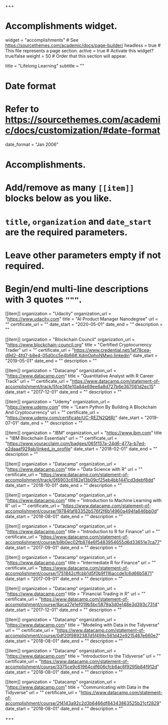 +++
# Accomplishments widget.
widget = "accomplishments"  # See https://sourcethemes.com/academic/docs/page-builder/
headless = true  # This file represents a page section.
active = true  # Activate this widget? true/false
weight = 50  # Order that this section will appear.

title = "Lifelong Learning"
subtitle = ""

# Date format
#   Refer to https://sourcethemes.com/academic/docs/customization/#date-format
date_format = "Jan 2006"

# Accomplishments.
#   Add/remove as many `[[item]]` blocks below as you like.
#   `title`, `organization` and `date_start` are the required parameters.
#   Leave other parameters empty if not required.
#   Begin/end multi-line descriptions with 3 quotes `"""`.

[[item]]
  organization = "Udacity"
  organization_url = "https://www.udacity.com"
  title = "AI Product Manager Nanodegree"
  url = ""
  certificate_url = ""
  date_start = "2020-05-01"
  date_end = ""
  description = ""

[[item]]
  organization = "Blockchain Council"
  organization_url = "https://www.blockchain-council.org"
  title = "Certified Cryptocurrency Trader"
  url = ""
  certificate_url = "https://www.credential.net/1af78cea-d9d2-4fd7-b8e4-05d0cc5e4b66#.XdmOphoNMwo.linkedin"
  date_start = "2019-05-01"
  date_end = ""
  description = ""  
 
[[item]]
  organization = "Datacamp"
  organization_url = "https://www.datacamp.com"
  title = "Quantitative Analyst with R Career Track"
  url = ""
  certificate_url = "https://www.datacamp.com/statement-of-accomplishment/track/5fce361e10a84e69ee6a8d727b6e367061d2ec15"
  date_start = "2017-12-01"
  date_end = ""
  description = ""

[[item]]
  organization = "Udemy"
  organization_url = "https://www.udemy.com"
  title = "Learn Python By Building A Blockchain And Cryptocurrency"
  url = ""
  certificate_url = "https://www.udemy.com/certificate/UC-REZN2Q6R/"
  date_start = "2019-07-01"
  date_end = ""
  description = ""
  
[[item]]
  organization = "IBM"
  organization_url = "https://www.ibm.com"
  title = "IBM Blockchain Essentials"
  url = ""
  certificate_url = "https://www.youracclaim.com/badges/065f157a-24d6-477a-b7ed-e2daaaf929ab/linked_in_profile"
  date_start = "2018-02-01"
  date_end = ""
  description = ""  
  
[[item]]
  organization = "Datacamp"
  organization_url = "https://www.datacamp.com"
  title = "Data Science with R"
  url = ""
  certificate_url = "https://www.datacamp.com/statement-of-accomplishment/track/0f6903c6182e13b09cf25eb4bb1441cd3debf8dd"
  date_start = "2018-10-01"
  date_end = ""
  description = ""
  
  [[item]]
  organization = "Datacamp"
  organization_url = "https://www.datacamp.com"
  title = "Introduction to Machine Learning with R"
  url = ""
  certificate_url = "https://www.datacamp.com/statement-of-accomplishment/course/19784faf83352b576f2f6b14960a494fa646bb0d"
  date_start = "2018-08-01"
  date_end = ""
  description = ""

[[item]]
  organization = "Datacamp"
  organization_url = "https://www.datacamp.com"
  title = "Introduction to R for Finance"
  url = ""
  certificate_url = "https://www.datacamp.com/statement-of-accomplishment/course/b9b0ec02fb874e6f5483954655d6d33651e7ca77"
  date_start = "2017-09-01"
  date_end = ""
  description = ""

[[item]]
  organization = "Datacamp"
  organization_url = "https://www.datacamp.com"
  title = "Intermediate R for Finance"
  url = ""
  certificate_url = "https://www.datacamp.com/statement-of-accomplishment/course/1751842cffcbb1d5f0b9f116accde1c6d66b5871"
  date_start = "2017-09-01"
  date_end = ""
  description = ""

[[item]]
  organization = "Datacamp"
  organization_url = "https://www.datacamp.com"
  title = "Financial Trading in R"
  url = ""
  certificate_url = "https://www.datacamp.com/statement-of-accomplishment/course/8aca27e1ef019b5bc5879a3d0e148e3d393c7314"
  date_start = "2017-12-01"
  date_end = ""
  description = ""

[[item]]
  organization = "Datacamp"
  organization_url = "https://www.datacamp.com"
  title = "Modeling with Data in the Tidyverse"
  url = ""
  certificate_url = "https://www.datacamp.com/statement-of-accomplishment/course/0df20f9892387d5f499c561d42e9215467e660e7"
  date_start = "2018-08-01"
  date_end = ""
  description = ""

[[item]]
  organization = "Datacamp"
  organization_url = "https://www.datacamp.com"
  title = "Introduction to the Tidyverse"
  url = ""
  certificate_url = "https://www.datacamp.com/statement-of-accomplishment/course/3375ce9c61964cdf606cfcb6ac6f9295b84f912d"
  date_start = "2018-08-01"
  date_end = ""
  description = ""

[[item]]
  organization = "Datacamp"
  organization_url = "https://www.datacamp.com"
  title = "Communicating with Data in the Tidyverse"
  url = ""
  certificate_url = "https://www.datacamp.com/statement-of-accomplishment/course/2f4143a92c2d3b6466df84343863525b21cf2829"
  date_start = "2018-08-01"
  date_end = ""
  description = ""
  
+++
